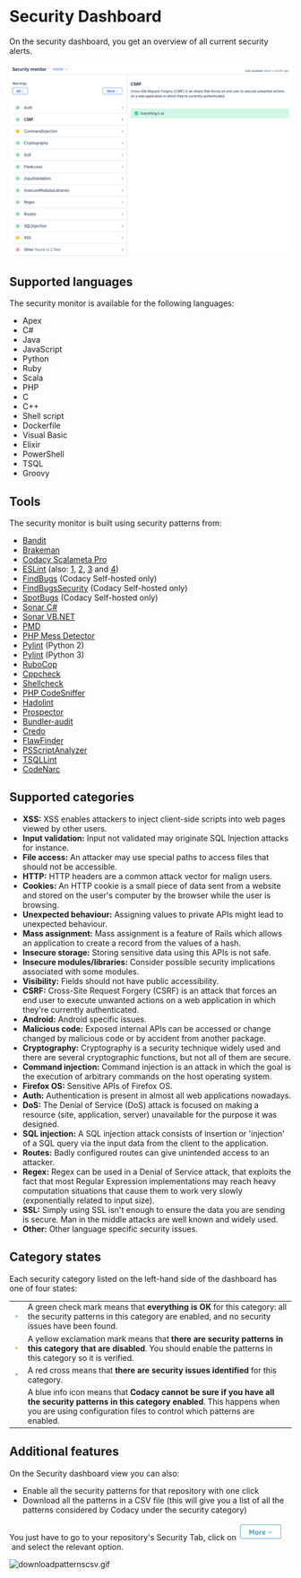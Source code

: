 # Security Dashboard

On the security dashboard, you get an overview of all current security alerts.

![security-dashboard.png](../../images/security-dashboard.png)

## Supported languages

The security monitor is available for the following languages:

-   Apex
-   C#
-   Java
-   JavaScript
-   Python
-   Ruby
-   Scala
-   PHP
-   C
-   C++
-   Shell script
-   Dockerfile
-   Visual Basic
-   Elixir
-   PowerShell
-   TSQL
-   Groovy

## Tools

The security monitor is built using security patterns from:

-   [Bandit](https://bandit.readthedocs.io/en/latest/plugins/index.html#complete-test-plugin-listing)
-   [Brakeman](http://brakemanscanner.org/docs/warning_types/)
-   [Codacy Scalameta Pro](https://github.com/codacy/codacy-scalameta/tree/master/patterns-base/src/main/scala/codacy/patterns)
-   [ESLint](https://www.npmjs.com/package/eslint-plugin-security) (also:
      [1](https://www.npmjs.com/package/eslint-config-nodesecurity),
      [2](https://www.npmjs.com/package/eslint-plugin-scanjs-rules),
      [3](https://www.npmjs.com/package/eslint-plugin-no-unsafe-innerhtml) and [4](https://www.npmjs.com/package/eslint-config-secure))
-   [FindBugs](http://findbugs.sourceforge.net/bugDescriptions.html) (Codacy
      Self-hosted only)
-   [FindBugsSecurity](https://find-sec-bugs.github.io/bugs.htm) (Codacy
      Self-hosted only)
-   [SpotBugs](https://spotbugs.readthedocs.io/en/latest/bugDescriptions.html) (Codacy
      Self-hosted only)
-   [Sonar C#](https://rules.sonarsource.com/csharp/type/Vulnerability)
-   [Sonar VB.NET](https://rules.sonarsource.com/vbnet)
-   [PMD](https://pmd.github.io/pmd-6.21.0/)
-   [PHP Mess Detector](https://phpmd.org/rules/)
-   [Pylint](http://pylint.pycqa.org/en/1.9/technical_reference/features.html)
      (Python 2)
-   [Pylint](http://pylint.pycqa.org/en/stable/technical_reference/features.html)
      (Python 3)
-   [RuboCop](https://rubocop.readthedocs.io/en/latest/cops/)
-   [Cppcheck](http://cppcheck.sourceforge.net/)
-   [Shellcheck](https://github.com/koalaman/shellcheck/wiki/Checks)
-   [PHP CodeSniffer](https://github.com/squizlabs/PHP_CodeSniffer)
-   [Hadolint](https://github.com/hadolint/hadolint#rules)
-   [Prospector](https://github.com/PyCQA/prospector)
-   [Bundler-audit](https://rubydoc.info/gems/bundler-audit/frames)
-   [Credo](https://github.com/rrrene/credo/)
-   [FlawFinder](https://dwheeler.com/flawfinder/)
-   [PSScriptAnalyzer](https://dwheeler.com/flawfinder/)
-   [TSQLLint](https://github.com/tsqllint/tsqllint/)
-   [CodeNarc](https://codenarc.github.io/CodeNarc/codenarc-rule-index.html)

## Supported categories

-   **XSS:** XSS enables attackers to inject client-side scripts into web pages viewed by other users.
-   **Input validation:** Input not validated may originate SQL Injection attacks for instance.
-   **File access:** An attacker may use special paths to access files that should not be accessible.
-   **HTTP&#x3A;** HTTP headers are a common attack vector for malign users.
-   **Cookies:** An HTTP cookie is a small piece of data sent from a website and stored on the user's computer by the browser while the user is browsing.
-   **Unexpected behaviour:** Assigning values to private APIs might lead to unexpected behaviour.
-   **Mass assignment:** Mass assignment is a feature of Rails which allows an application to create a record from the values of a hash.
-   **Insecure storage:** Storing sensitive data using this APIs is not safe.
-   **Insecure modules/libraries:** Consider possible security implications associated with some modules.
-   **Visibility:** Fields should not have public accessibility.
-   **CSRF:** Cross-Site Request Forgery (CSRF) is an attack that forces an end user to execute unwanted actions on a web application in which they're currently authenticated.
-   **Android:** Android specific issues.
-   **Malicious code:** Exposed internal APIs can be accessed or change changed by malicious code or by accident from another package.
-   **Cryptography:** Cryptography is a security technique widely used and there are several cryptographic functions, but not all of them are secure.
-   **Command injection:** Command injection is an attack in which the goal is the execution of arbitrary commands on the host operating system.
-   **Firefox OS:** Sensitive APIs of Firefox OS.
-   **Auth:** Authentication is present in almost all web applications nowadays.
-   **DoS:** The Denial of Service (DoS) attack is focused on making a resource (site, application, server) unavailable for the purpose it was designed.
-   **SQL injection:** A SQL injection attack consists of insertion or 'injection' of a SQL query via the input data from the client to the application.
-   **Routes:** Badly configured routes can give unintended access to an attacker.
-   **Regex:** Regex can be used in a Denial of Service attack, that exploits the fact that most Regular Expression implementations may reach heavy computation situations that cause them to work very slowly (exponentially related to input size).
-   **SSL:** Simply using SSL isn't enough to ensure the data you are sending is secure. Man in the middle attacks are well known and widely used.
-   **Other:** Other language specific security issues.

## Category states

Each security category listed on the left-hand side of the dashboard has one of four states:

|                               |                                                                                                                                                                                                                  |
| ----------------------------- | ---------------------------------------------------------------------------------------------------------------------------------------------------------------------------------------------------------------- |
| ![Green](../../images/green.png)   | A green check mark means that **everything is OK** for this category: all the security patterns in this category are enabled, and no security issues have been found.                                            |
| ![Yellow](../../images/yellow.png) | A yellow exclamation mark means that **there are security patterns in this category that are disabled**. You should enable the patterns in this category so it is verified.                                      |
| ![Red](../../images/red.png)       | A red cross means that **there are security issues identified** for this category.                                                                                                                               |
|                               | A blue info icon means that **Codacy cannot be sure if you have all the security patterns in this category enabled**. This happens when you are using configuration files to control which patterns are enabled. |

## Additional features

On the Security dashboard view you can also:

-   Enable all the security patterns for that repository with one click 
-   Download all the patterns in a CSV file (this will give you a list of all the patterns considered by Codacy under the security category)

You just have to go to your repository's Security Tab, click on <img src="/v1.1/images/morebutton.png" width="80" height="32" alt="morebutton.png" /> and select the relevant option.

![downloadpatternscsv.gif](../../images/downloadpatternscsv.gif)
